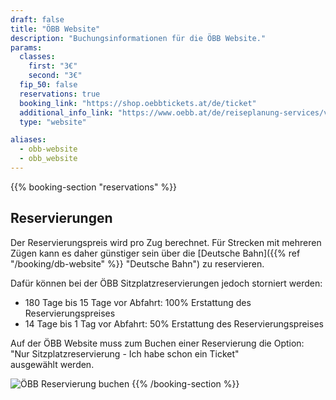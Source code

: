 ```yaml
---
draft: false
title: "ÖBB Website"
description: "Buchungsinformationen für die ÖBB Website."
params:
  classes:
    first: "3€"
    second: "3€"
  fip_50: false
  reservations: true
  booking_link: "https://shop.oebbtickets.at/de/ticket"
  additional_info_link: "https://www.oebb.at/de/reiseplanung-services/vor-ihrer-reise/reservierung-sitzplatz"
  type: "website"

aliases:
  - obb-website
  - obb_website
---
```


{{% booking-section "reservations" %}}

## Reservierungen

Der Reservierungspreis wird pro Zug berechnet. Für Strecken mit mehreren Zügen kann es daher günstiger sein über die [Deutsche Bahn]({{% ref "/booking/db-website" %}} "Deutsche Bahn") zu reservieren.

Dafür können bei der ÖBB Sitzplatzreservierungen jedoch storniert werden:

- 180 Tage bis 15 Tage vor Abfahrt: 100% Erstattung des Reservierungspreises
- 14 Tage bis 1 Tag vor Abfahrt: 50% Erstattung des Reservierungspreises

Auf der ÖBB Website muss zum Buchen einer Reservierung die Option: \
"Nur Sitzplatzreservierung - Ich habe schon ein Ticket" \
ausgewählt werden.

![ÖBB Reservierung buchen](oebb_reservation.webp)
{{% /booking-section %}}
